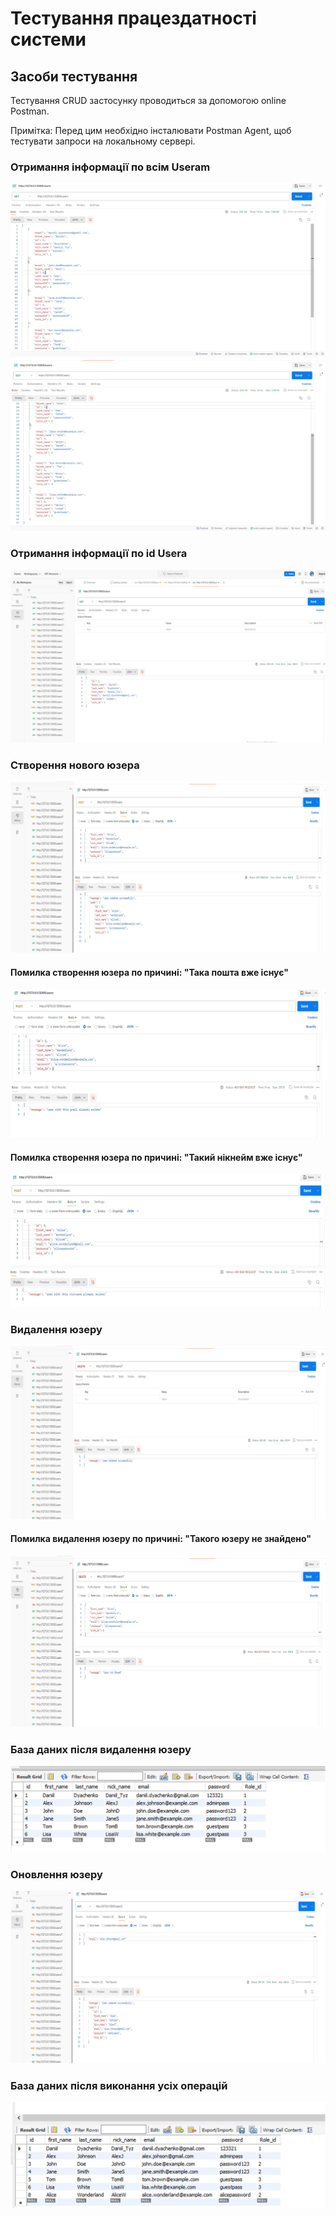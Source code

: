 # Тестування працездатності системи



## Засоби тестування
Тестування CRUD застосунку проводиться за допомогою online Postman. 

Примітка: Перед цим необхідно інсталювати Postman Agent, щоб тестувати запроси на локальному сервері.

### Отримання інформації по всім Useram

<img src="./media_labs6/Users.png">

<img src="./media_labs6/Users1.png">

### Отримання інформації по id Usera

<img src="./media_labs6/User_id.png">

### Створення нового юзера

<img src="./media_labs6/User_created.png">

#### Помилка створення юзера по причині: "Така пошта вже існує"

<img src="./media_labs6/User_email.png">

#### Помилка створення юзера по причині: "Такий нікнейм вже існує"

<img src="./media_labs6/User_nickname.png">

### Видалення юзеру

<img src="./media_labs6/User_delete.png">

#### Помилка видалення юзеру по причині: "Такого юзеру не знайдено"

<img src="./media_labs6/User_not_found.png">


### База даних після видалення юзеру

<img src="./media_labs6/User_delete_SQL.png">

### Оновлення юзеру

<img src="./media_labs6/User_update.png">

### База даних після виконання усіх операцій

<img src="./media_labs6/Users_SQL.png">















